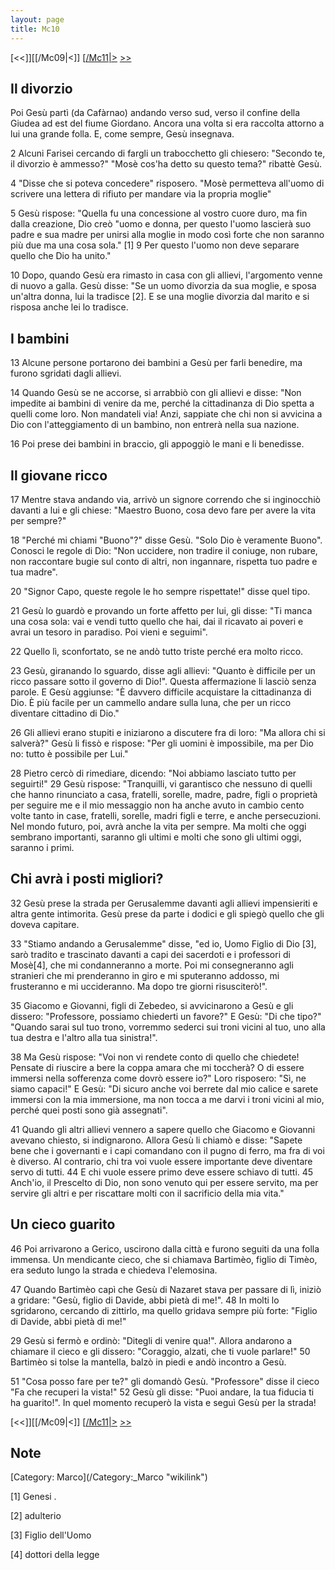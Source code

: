 ```yaml
---
layout: page
title: Mc10
---
```


[<<]][[/Mc09|<]] [[/Mc11|>](/Mc01 "wikilink") [&gt;&gt;](/Lc01 "wikilink")

Il divorzio
-----------

Poi Gesù partì (da Cafàrnao) andando verso sud, verso il confine della Giudea ad est del fiume Giordano. Ancora una volta si era raccolta attorno a lui una grande folla. E, come sempre, Gesù insegnava.

2 Alcuni Farisei cercando di fargli un trabocchetto gli chiesero: "Secondo te, il divorzio è ammesso?" "Mosè cos'ha detto su questo tema?" ribattè Gesù.

4 "Disse che si poteva concedere" risposero. "Mosè permetteva all'uomo di scrivere una lettera di rifiuto per mandare via la propria moglie"

5 Gesù rispose: "Quella fu una concessione al vostro cuore duro, ma fin dalla creazione, Dio creò "uomo e donna, per questo l'uomo lascierà suo padre e sua madre per unirsi alla moglie in modo così forte che non saranno più due ma una cosa sola." [1] 9 Per questo l'uomo non deve separare quello che Dio ha unito."

10 Dopo, quando Gesù era rimasto in casa con gli allievi, l'argomento venne di nuovo a galla. Gesù disse: "Se un uomo divorzia da sua moglie, e sposa un'altra donna, lui la tradisce [2]. E se una moglie divorzia dal marito e si risposa anche lei lo tradisce.

I bambini
---------

13 Alcune persone portarono dei bambini a Gesù per farli benedire, ma furono sgridati dagli allievi.

14 Quando Gesù se ne accorse, si arrabbiò con gli allievi e disse: "Non impedite ai bambini di venire da me, perché la cittadinanza di Dio spetta a quelli come loro. Non mandateli via! Anzi, sappiate che chi non si avvicina a Dio con l'atteggiamento di un bambino, non entrerà nella sua nazione.

16 Poi prese dei bambini in braccio, gli appoggiò le mani e li benedisse.

Il giovane ricco
----------------

17 Mentre stava andando via, arrivò un signore correndo che si inginocchiò davanti a lui e gli chiese: "Maestro Buono, cosa devo fare per avere la vita per sempre?"

18 "Perché mi chiami "Buono"?" disse Gesù. "Solo Dio è veramente Buono". Conosci le regole di Dio: "Non uccidere, non tradire il coniuge, non rubare, non raccontare bugie sul conto di altri, non ingannare, rispetta tuo padre e tua madre".

20 "Signor Capo, queste regole le ho sempre rispettate!" disse quel tipo.

21 Gesù lo guardò e provando un forte affetto per lui, gli disse: "Ti manca una cosa sola: vai e vendi tutto quello che hai, dai il ricavato ai poveri e avrai un tesoro in paradiso. Poi vieni e seguimi".

22 Quello lì, sconfortato, se ne andò tutto triste perché era molto ricco.

23 Gesù, giranando lo sguardo, disse agli allievi: "Quanto è difficile per un ricco passare sotto il governo di Dio!". Questa affermazione li lasciò senza parole. E Gesù aggiunse: "È davvero difficile acquistare la cittadinanza di Dio. È più facile per un cammello andare sulla luna, che per un ricco diventare cittadino di Dio."

26 Gli allievi erano stupiti e iniziarono a discutere fra di loro: "Ma allora chi si salverà?" Gesù li fissò e rispose: "Per gli uomini è impossibile, ma per Dio no: tutto è possibile per Lui."

28 Pietro cercò di rimediare, dicendo: "Noi abbiamo lasciato tutto per seguirti!" 29 Gesù rispose: "Tranquilli, vi garantisco che nessuno di quelli che hanno rinunciato a casa, fratelli, sorelle, madre, padre, figli o proprietà per seguire me e il mio messaggio non ha anche avuto in cambio cento volte tanto in case, fratelli, sorelle, madri figli e terre, e anche persecuzioni. Nel mondo futuro, poi, avrà anche la vita per sempre. Ma molti che oggi sembrano importanti, saranno gli ultimi e molti che sono gli ultimi oggi, saranno i primi.

Chi avrà i posti migliori?
--------------------------

32 Gesù prese la strada per Gerusalemme davanti agli allievi impensieriti e altra gente intimorita. Gesù prese da parte i dodici e gli spiegò quello che gli doveva capitare.

33 "Stiamo andando a Gerusalemme" disse, "ed io, Uomo Figlio di Dio [3], sarò tradito e trascinato davanti a capi dei sacerdoti e i professori di Mosè[4], che mi condanneranno a morte. Poi mi consegneranno agli stranieri che mi prenderanno in giro e mi sputeranno addosso, mi frusteranno e mi uccideranno. Ma dopo tre giorni risusciterò!".

35 Giacomo e Giovanni, figli di Zebedeo, si avvicinarono a Gesù e gli dissero: "Professore, possiamo chiederti un favore?" E Gesù: "Di che tipo?" "Quando sarai sul tuo trono, vorremmo sederci sui troni vicini al tuo, uno alla tua destra e l'altro alla tua sinistra!".

38 Ma Gesù rispose: "Voi non vi rendete conto di quello che chiedete! Pensate di riuscire a bere la coppa amara che mi toccherà? O di essere immersi nella sofferenza come dovrò essere io?" Loro risposero: "Sì, ne siamo capaci!" E Gesù: "Di sicuro anche voi berrete dal mio calice e sarete immersi con la mia immersione, ma non tocca a me darvi i troni vicini al mio, perché quei posti sono già assegnati".

41 Quando gli altri allievi vennero a sapere quello che Giacomo e Giovanni avevano chiesto, si indignarono. Allora Gesù li chiamò e disse: "Sapete bene che i governanti e i capi comandano con il pugno di ferro, ma fra di voi è diverso. Al contrario, chi tra voi vuole essere importante deve diventare servo di tutti. 44 E chi vuole essere primo deve essere schiavo di tutti. 45 Anch'io, il Prescelto di Dio, non sono venuto qui per essere servito, ma per servire gli altri e per riscattare molti con il sacrificio della mia vita."

Un cieco guarito
----------------

46 Poi arrivarono a Gerico, uscirono dalla città e furono seguiti da una folla immensa. Un mendicante cieco, che si chiamava Bartimèo, figlio di Timèo, era seduto lungo la strada e chiedeva l'elemosina.

47 Quando Bartimèo capì che Gesù di Nazaret stava per passare di lì, iniziò a gridare: "Gesù, figlio di Davide, abbi pietà di me!". 48 In molti lo sgridarono, cercando di zittirlo, ma quello gridava sempre più forte: "Figlio di Davide, abbi pietà di me!"

29 Gesù si fermò e ordinò: "Ditegli di venire qua!". Allora andarono a chiamare il cieco e gli dissero: "Coraggio, alzati, che ti vuole parlare!" 50 Bartimèo si tolse la mantella, balzò in piedi e andò incontro a Gesù.

51 "Cosa posso fare per te?" gli domandò Gesù. "Professore" disse il cieco "Fa che recuperi la vista!" 52 Gesù gli disse: "Puoi andare, la tua fiducia ti ha guarito!". In quel momento recuperò la vista e seguì Gesù per la strada!

[<<]][[/Mc09|<]] [[/Mc11|>](/Mc01 "wikilink") [&gt;&gt;](/Lc01 "wikilink")

Note
----

<references>
</references>
[Category: Marco](/Category:_Marco "wikilink")

[1] Genesi .

[2] adulterio

[3] Figlio dell'Uomo

[4] dottori della legge